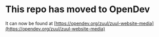 # This repo has moved to OpenDev

It can now be found at [https://opendev.org/zuul/zuul-website-media](https://opendev.org/zuul/zuul-website-media)
